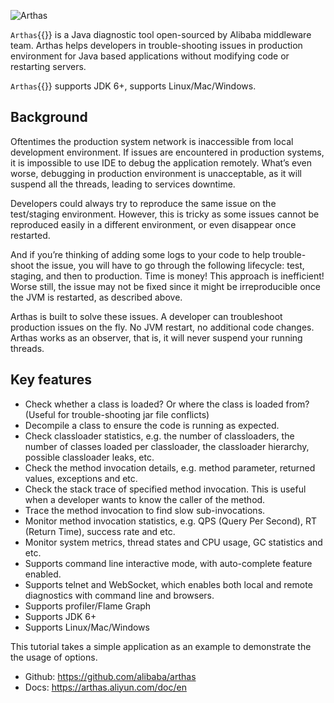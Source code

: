 ![Arthas](https://arthas.aliyun.com/doc/_images/arthas.png)

`Arthas`{{}} is a Java diagnostic tool open-sourced by Alibaba middleware team. Arthas helps developers in trouble-shooting issues in production environment for Java based applications without modifying code or restarting servers.

`Arthas`{{}} supports JDK 6+, supports Linux/Mac/Windows.

## Background

Oftentimes the production system network is inaccessible from local development environment. If issues are encountered in production systems, it is impossible to use IDE to debug the application remotely. What’s even worse, debugging in production environment is unacceptable, as it will suspend all the threads, leading to services downtime.

Developers could always try to reproduce the same issue on the test/staging environment. However, this is tricky as some issues cannot be reproduced easily in a different environment, or even disappear once restarted.

And if you’re thinking of adding some logs to your code to help trouble-shoot the issue, you will have to go through the following lifecycle: test, staging, and then to production. Time is money! This approach is inefficient! Worse still, the issue may not be fixed since it might be irreproducible once the JVM is restarted, as described above.

Arthas is built to solve these issues. A developer can troubleshoot production issues on the fly. No JVM restart, no additional code changes. Arthas works as an observer, that is, it will never suspend your running threads.

## Key features

- Check whether a class is loaded? Or where the class is loaded from? (Useful for trouble-shooting jar file conflicts)
- Decompile a class to ensure the code is running as expected.
- Check classloader statistics, e.g. the number of classloaders, the number of classes loaded per classloader, the classloader hierarchy, possible classloader leaks, etc.
- Check the method invocation details, e.g. method parameter, returned values, exceptions and etc.
- Check the stack trace of specified method invocation. This is useful when a developer wants to know the caller of the method.
- Trace the method invocation to find slow sub-invocations.
- Monitor method invocation statistics, e.g. QPS (Query Per Second), RT (Return Time), success rate and etc.
- Monitor system metrics, thread states and CPU usage, GC statistics and etc.
- Supports command line interactive mode, with auto-complete feature enabled.
- Supports telnet and WebSocket, which enables both local and remote diagnostics with command line and browsers.
- Supports profiler/Flame Graph
- Supports JDK 6+
- Supports Linux/Mac/Windows

This tutorial takes a simple application as an example to demonstrate the the usage of options.

- Github: https://github.com/alibaba/arthas
- Docs: https://arthas.aliyun.com/doc/en
